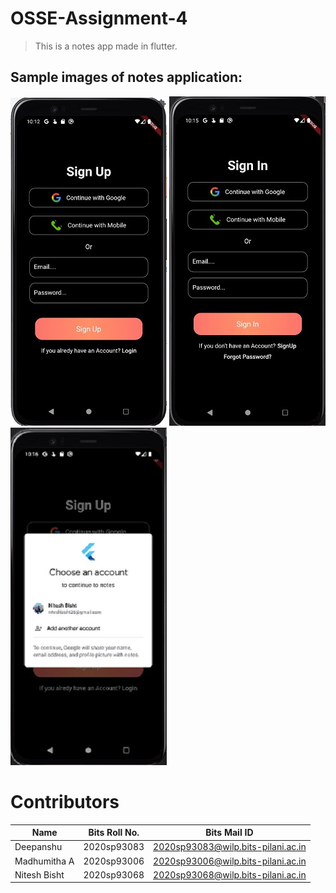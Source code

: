 # OSSE-Assignment-4

>This is a notes app made in flutter.

## Sample images of notes application:
![Sign Up Page](/assets/sign_up.jpg) ![Sign Ip Page](/assets/sign_in.jpg) ![Google sign in](/assets/google_sign.jpg)

# Contributors
| Name           | Bits Roll No.     | Bits Mail ID                           |
| -------------- | ----------------- | -------------------------------------- |
|Deepanshu	     |  2020sp93083      |   2020sp93083@wilp.bits-pilani.ac.in   |
|Madhumitha A    |  2020sp93006      |   2020sp93006@wilp.bits-pilani.ac.in   |
|Nitesh Bisht	 |  2020sp93068      |   2020sp93068@wilp.bits-pilani.ac.in   |
